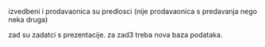 izvedbeni i prodavaonica su predlosci (nije prodavaonica s predavanja nego neka druga)

zad su zadatci s prezentacije. za zad3 treba nova baza podataka.
